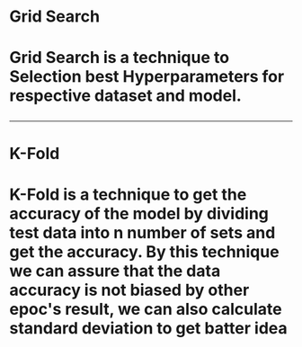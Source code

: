 <h1>Grid Search<h1>

Grid Search is a technique to Selection best Hyperparameters for respective dataset and model.

<hr>
<h1>K-Fold<h1>

K-Fold is a technique to get the accuracy of the model by dividing test data into n number of sets and get the accuracy.
By this technique we can assure that the data accuracy is not biased by other epoc's result, we can also calculate standard deviation to get batter idea